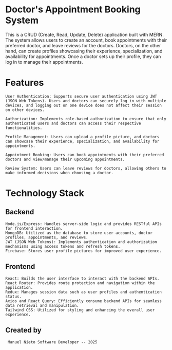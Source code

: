 # Doctor's Appointment Booking System

This is a CRUD (Create, Read, Update, Delete) application built with MERN. The system allows users to create an account, book appointments with their preferred doctor, and leave reviews for the doctors. Doctors, on the other hand, can create profiles showcasing their experience, specialization, and availability for appointments. Once a doctor sets up their profile, they can log in to manage their appointments.
# Features

    User Authentication: Supports secure user authentication using JWT (JSON Web Tokens). Users and doctors can securely log in with multiple devices, and logging out on one device does not affect their session on other devices.

    Authorization: Implements role-based authorization to ensure that only authenticated users and doctors can access their respective functionalities.

    Profile Management: Users can upload a profile picture, and doctors can showcase their experience, specialization, and availability for appointments.

    Appointment Booking: Users can book appointments with their preferred doctors and view/manage their upcoming appointments.

    Review System: Users can leave reviews for doctors, allowing others to make informed decisions when choosing a doctor.

# Technology Stack
## Backend

    Node.js/Express: Handles server-side logic and provides RESTful APIs for frontend interaction.
    MongoDB: Utilized as the database to store user accounts, doctor profiles, appointments, and reviews.
    JWT (JSON Web Tokens): Implements authentication and authorization mechanisms using access tokens and refresh tokens.
    Firebase: Stores user profile pictures for improved user experience.

## Frontend


    React: Builds the user interface to interact with the backend APIs.
    React Router: Provides route protection and navigation within the application.
    Redux: Manages session data such as user profiles and authentication status.
    Axios and React Query: Efficiently consume backend APIs for seamless data retrieval and manipulation.
    Tailwind CSS: Utilized for styling and enhancing the overall user experience.


## Created by

     Manuel Nieto Software Developer -- 2025

